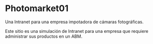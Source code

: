 # Photomarket01
Una Intranet para una empresa impotadora de cámaras fotográficas. 

Este sitio es una simulación de Intranet para una empresa que requiere administrar sus productos en un ABM. 
